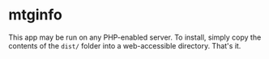 mtginfo
=======

This app may be run on any PHP-enabled server. To install, simply copy the contents of the `dist/` folder into a web-accessible directory. That's it.